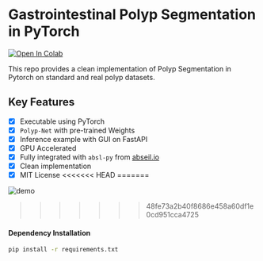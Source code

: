 # Gastrointestinal Polyp Segmentation in PyTorch

[![Open In Colab](https://colab.research.google.com/assets/colab-badge.svg)](https://github.com/atp1988/gastrointestinal-polyp/blob/main/Polyp-Net.ipynb)

This repo provides a clean implementation of Polyp Segmentation in Pytorch on standard and real polyp datasets.

## Key Features

- [x] Executable using PyTorch 
- [x] `Polyp-Net` with pre-trained Weights
- [x] Inference example with GUI on FastAPI
- [x] GPU Accelerated 
- [x] Fully integrated with `absl-py` from [abseil.io](https://abseil.io)
- [x] Clean implementation
- [x] MIT License
<<<<<<< HEAD
=======

![demo](https://github.com/atp1988/gastrointestinal-polyp/blob/main/predictions/pred5.png)
>>>>>>> 48fe73a2b40f8686e458a60df1e0cd951cca4725

#### Dependency Installation

```bash
pip install -r requirements.txt
```
